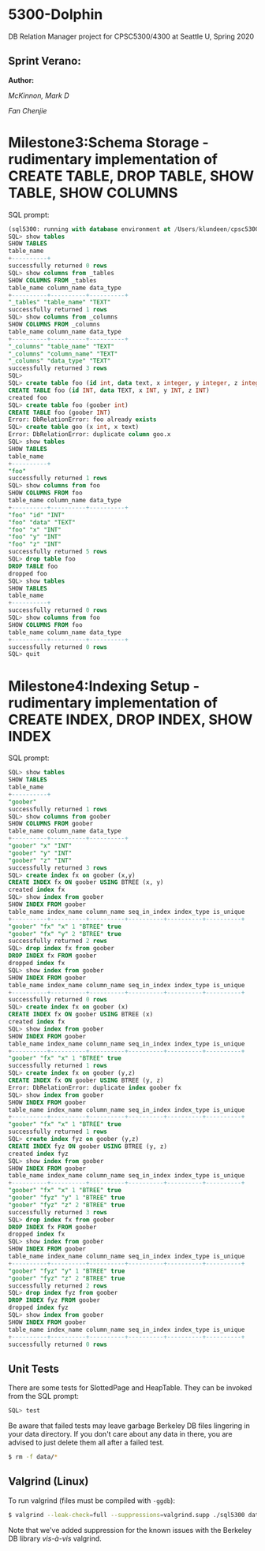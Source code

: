 # 5300-Dolphin
DB Relation Manager project for CPSC5300/4300 at Seattle U, Spring 2020

## Sprint Verano:
**Author:**

*McKinnon, Mark D*

*Fan Chenjie* 

# Milestone3:Schema Storage - rudimentary implementation of CREATE TABLE, DROP TABLE, SHOW TABLE, SHOW COLUMNS
<clode>SQL</code> prompt:
```sql
(sql5300: running with database environment at /Users/klundeen/cpsc5300/data)
SQL> show tables
SHOW TABLES
table_name 
+----------+
successfully returned 0 rows
SQL> show columns from _tables
SHOW COLUMNS FROM _tables
table_name column_name data_type 
+----------+----------+----------+
"_tables" "table_name" "TEXT" 
successfully returned 1 rows
SQL> show columns from _columns
SHOW COLUMNS FROM _columns
table_name column_name data_type 
+----------+----------+----------+
"_columns" "table_name" "TEXT" 
"_columns" "column_name" "TEXT" 
"_columns" "data_type" "TEXT" 
successfully returned 3 rows
SQL> 
SQL> create table foo (id int, data text, x integer, y integer, z integer)
CREATE TABLE foo (id INT, data TEXT, x INT, y INT, z INT)
created foo
SQL> create table foo (goober int)
CREATE TABLE foo (goober INT)
Error: DbRelationError: foo already exists
SQL> create table goo (x int, x text)
Error: DbRelationError: duplicate column goo.x
SQL> show tables
SHOW TABLES
table_name 
+----------+
"foo" 
successfully returned 1 rows
SQL> show columns from foo
SHOW COLUMNS FROM foo
table_name column_name data_type 
+----------+----------+----------+
"foo" "id" "INT" 
"foo" "data" "TEXT" 
"foo" "x" "INT" 
"foo" "y" "INT" 
"foo" "z" "INT" 
successfully returned 5 rows
SQL> drop table foo
DROP TABLE foo
dropped foo
SQL> show tables
SHOW TABLES
table_name 
+----------+
successfully returned 0 rows
SQL> show columns from foo
SHOW COLUMNS FROM foo
table_name column_name data_type 
+----------+----------+----------+
successfully returned 0 rows
SQL> quit
```

# Milestone4:Indexing Setup - rudimentary implementation of CREATE INDEX, DROP INDEX, SHOW INDEX
<clode>SQL</code> prompt:
```sql
SQL> show tables
SHOW TABLES
table_name 
+----------+
"goober" 
successfully returned 1 rows
SQL> show columns from goober
SHOW COLUMNS FROM goober
table_name column_name data_type 
+----------+----------+----------+
"goober" "x" "INT" 
"goober" "y" "INT" 
"goober" "z" "INT" 
successfully returned 3 rows
SQL> create index fx on goober (x,y)
CREATE INDEX fx ON goober USING BTREE (x, y)
created index fx
SQL> show index from goober
SHOW INDEX FROM goober
table_name index_name column_name seq_in_index index_type is_unique 
+----------+----------+----------+----------+----------+----------+
"goober" "fx" "x" 1 "BTREE" true 
"goober" "fx" "y" 2 "BTREE" true 
successfully returned 2 rows
SQL> drop index fx from goober
DROP INDEX fx FROM goober
dropped index fx
SQL> show index from goober
SHOW INDEX FROM goober
table_name index_name column_name seq_in_index index_type is_unique 
+----------+----------+----------+----------+----------+----------+
successfully returned 0 rows
SQL> create index fx on goober (x)
CREATE INDEX fx ON goober USING BTREE (x)
created index fx
SQL> show index from goober
SHOW INDEX FROM goober
table_name index_name column_name seq_in_index index_type is_unique 
+----------+----------+----------+----------+----------+----------+
"goober" "fx" "x" 1 "BTREE" true 
successfully returned 1 rows
SQL> create index fx on goober (y,z)
CREATE INDEX fx ON goober USING BTREE (y, z)
Error: DbRelationError: duplicate index goober fx
SQL> show index from goober
SHOW INDEX FROM goober
table_name index_name column_name seq_in_index index_type is_unique 
+----------+----------+----------+----------+----------+----------+
"goober" "fx" "x" 1 "BTREE" true 
successfully returned 1 rows
SQL> create index fyz on goober (y,z)
CREATE INDEX fyz ON goober USING BTREE (y, z)
created index fyz
SQL> show index from goober
SHOW INDEX FROM goober
table_name index_name column_name seq_in_index index_type is_unique 
+----------+----------+----------+----------+----------+----------+
"goober" "fx" "x" 1 "BTREE" true 
"goober" "fyz" "y" 1 "BTREE" true 
"goober" "fyz" "z" 2 "BTREE" true 
successfully returned 3 rows
SQL> drop index fx from goober
DROP INDEX fx FROM goober
dropped index fx
SQL> show index from goober
SHOW INDEX FROM goober
table_name index_name column_name seq_in_index index_type is_unique 
+----------+----------+----------+----------+----------+----------+
"goober" "fyz" "y" 1 "BTREE" true 
"goober" "fyz" "z" 2 "BTREE" true 
successfully returned 2 rows
SQL> drop index fyz from goober
DROP INDEX fyz FROM goober
dropped index fyz
SQL> show index from goober
SHOW INDEX FROM goober
table_name index_name column_name seq_in_index index_type is_unique 
+----------+----------+----------+----------+----------+----------+
successfully returned 0 rows
```


## Unit Tests
There are some tests for SlottedPage and HeapTable. They can be invoked from the <clode>SQL</code> prompt:
```sql
SQL> test
```
Be aware that failed tests may leave garbage Berkeley DB files lingering in your data directory. 
If you don't care about any data in there, you are advised to just delete them all after a failed test.
```sh
$ rm -f data/*
``` 

## Valgrind (Linux)
To run valgrind (files must be compiled with <code>-ggdb</code>):
```sh
$ valgrind --leak-check=full --suppressions=valgrind.supp ./sql5300 data
```
Note that we've added suppression for the known issues with the Berkeley DB library <em>vis-à-vis</em> valgrind.

